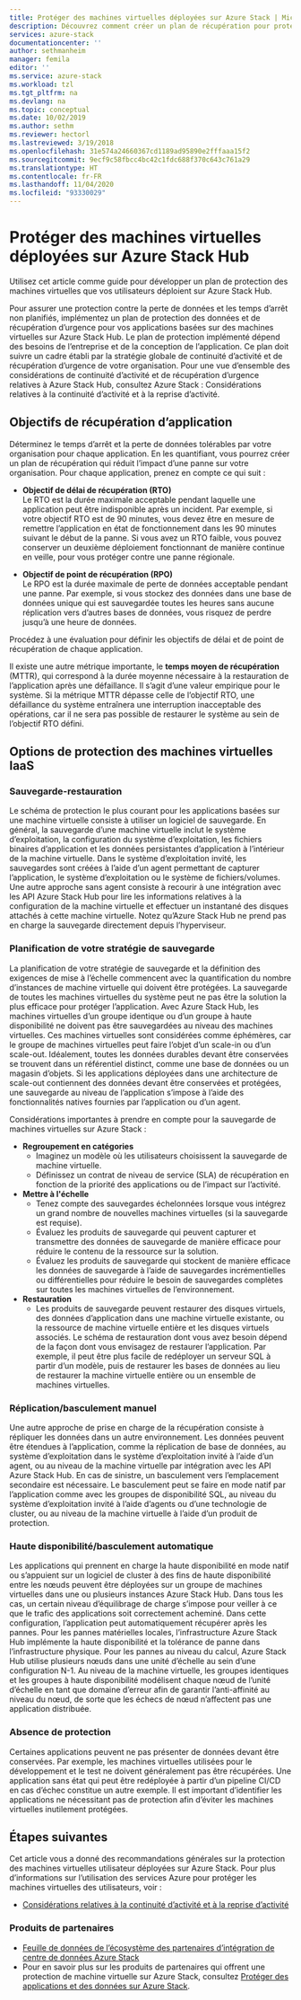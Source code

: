 ```yaml
---
title: Protéger des machines virtuelles déployées sur Azure Stack | Microsoft Docs
description: Découvrez comment créer un plan de récupération pour protéger les machines virtuelles déployées sur Azure Stack contre la perte de données et les temps d’arrêt non planifiés.
services: azure-stack
documentationcenter: ''
author: sethmanheim
manager: femila
editor: ''
ms.service: azure-stack
ms.workload: tzl
ms.tgt_pltfrm: na
ms.devlang: na
ms.topic: conceptual
ms.date: 10/02/2019
ms.author: sethm
ms.reviewer: hectorl
ms.lastreviewed: 3/19/2018
ms.openlocfilehash: 31e574a24660367cd1189ad95890e2fffaaa15f2
ms.sourcegitcommit: 9ecf9c58fbcc4bc42c1fdc688f370c643c761a29
ms.translationtype: HT
ms.contentlocale: fr-FR
ms.lasthandoff: 11/04/2020
ms.locfileid: "93330029"
---
```

# <a name="protect-vms-deployed-on-azure-stack-hub"></a>Protéger des machines virtuelles déployées sur Azure Stack Hub

Utilisez cet article comme guide pour développer un plan de protection des machines virtuelles que vos utilisateurs déploient sur Azure Stack Hub.

Pour assurer une protection contre la perte de données et les temps d’arrêt non planifiés, implémentez un plan de protection des données et de récupération d’urgence pour vos applications basées sur des machines virtuelles sur Azure Stack Hub. Le plan de protection implémenté dépend des besoins de l’entreprise et de la conception de l’application. Ce plan doit suivre un cadre établi par la stratégie globale de continuité d’activité et de récupération d’urgence de votre organisation. Pour une vue d’ensemble des considérations de continuité d’activité et de récupération d’urgence relatives à Azure Stack Hub, consultez Azure Stack : Considérations relatives à la continuité d’activité et à la reprise d’activité.

## <a name="application-recovery-objectives"></a>Objectifs de récupération d’application

Déterminez le temps d’arrêt et la perte de données tolérables par votre organisation pour chaque application. En les quantifiant, vous pourrez créer un plan de récupération qui réduit l’impact d’une panne sur votre organisation. Pour chaque application, prenez en compte ce qui suit :

- **Objectif de délai de récupération (RTO)** \
    Le RTO est la durée maximale acceptable pendant laquelle une application peut être indisponible après un incident. Par exemple, si votre objectif RTO est de 90 minutes, vous devez être en mesure de remettre l’application en état de fonctionnement dans les 90 minutes suivant le début de la panne. Si vous avez un RTO faible, vous pouvez conserver un deuxième déploiement fonctionnant de manière continue en veille, pour vous protéger contre une panne régionale.

- **Objectif de point de récupération (RPO)** \
    Le RPO est la durée maximale de perte de données acceptable pendant une panne. Par exemple, si vous stockez des données dans une base de données unique qui est sauvegardée toutes les heures sans aucune réplication vers d’autres bases de données, vous risquez de perdre jusqu’à une heure de données.

Procédez à une évaluation pour définir les objectifs de délai et de point de récupération de chaque application.

Il existe une autre métrique importante, le **temps moyen de récupération** (MTTR), qui correspond à la durée moyenne nécessaire à la restauration de l’application après une défaillance. Il s’agit d’une valeur empirique pour le système. Si la métrique MTTR dépasse celle de l’objectif RTO, une défaillance du système entraînera une interruption inacceptable des opérations, car il ne sera pas possible de restaurer le système au sein de l’objectif RTO défini.

## <a name="protection-options-for-iaas-vms"></a>Options de protection des machines virtuelles IaaS

### <a name="backup-restore"></a>Sauvegarde-restauration

Le schéma de protection le plus courant pour les applications basées sur une machine virtuelle consiste à utiliser un logiciel de sauvegarde. En général, la sauvegarde d’une machine virtuelle inclut le système d’exploitation, la configuration du système d’exploitation, les fichiers binaires d’application et les données persistantes d’application à l’intérieur de la machine virtuelle. Dans le système d’exploitation invité, les sauvegardes sont créées à l’aide d’un agent permettant de capturer l’application, le système d’exploitation ou le système de fichiers/volumes. Une autre approche sans agent consiste à recourir à une intégration avec les API Azure Stack Hub pour lire les informations relatives à la configuration de la machine virtuelle et effectuer un instantané des disques attachés à cette machine virtuelle. Notez qu’Azure Stack Hub ne prend pas en charge la sauvegarde directement depuis l’hyperviseur.

### <a name="planning-your-backup-strategy"></a>Planification de votre stratégie de sauvegarde

La planification de votre stratégie de sauvegarde et la définition des exigences de mise à l’échelle commencent avec la quantification du nombre d’instances de machine virtuelle qui doivent être protégées. La sauvegarde de toutes les machines virtuelles du système peut ne pas être la solution la plus efficace pour protéger l’application. Avec Azure Stack Hub, les machines virtuelles d’un groupe identique ou d’un groupe à haute disponibilité ne doivent pas être sauvegardées au niveau des machines virtuelles. Ces machines virtuelles sont considérées comme éphémères, car le groupe de machines virtuelles peut faire l’objet d’un scale-in ou d’un scale-out. Idéalement, toutes les données durables devant être conservées se trouvent dans un référentiel distinct, comme une base de données ou un magasin d’objets. Si les applications déployées dans une architecture de scale-out contiennent des données devant être conservées et protégées, une sauvegarde au niveau de l’application s’impose à l’aide des fonctionnalités natives fournies par l’application ou d’un agent.

Considérations importantes à prendre en compte pour la sauvegarde de machines virtuelles sur Azure Stack :

- **Regroupement en catégories**
  - Imaginez un modèle où les utilisateurs choisissent la sauvegarde de machine virtuelle.
  - Définissez un contrat de niveau de service (SLA) de récupération en fonction de la priorité des applications ou de l’impact sur l’activité.
- **Mettre à l'échelle**
  - Tenez compte des sauvegardes échelonnées lorsque vous intégrez un grand nombre de nouvelles machines virtuelles (si la sauvegarde est requise).
  - Évaluez les produits de sauvegarde qui peuvent capturer et transmettre des données de sauvegarde de manière efficace pour réduire le contenu de la ressource sur la solution.
  - Évaluez les produits de sauvegarde qui stockent de manière efficace les données de sauvegarde à l’aide de sauvegardes incrémentielles ou différentielles pour réduire le besoin de sauvegardes complètes sur toutes les machines virtuelles de l’environnement.
- **Restauration**
  - Les produits de sauvegarde peuvent restaurer des disques virtuels, des données d’application dans une machine virtuelle existante, ou la ressource de machine virtuelle entière et les disques virtuels associés. Le schéma de restauration dont vous avez besoin dépend de la façon dont vous envisagez de restaurer l’application. Par exemple, il peut être plus facile de redéployer un serveur SQL à partir d’un modèle, puis de restaurer les bases de données au lieu de restaurer la machine virtuelle entière ou un ensemble de machines virtuelles.

### <a name="replicationmanual-failover"></a>Réplication/basculement manuel

Une autre approche de prise en charge de la récupération consiste à répliquer les données dans un autre environnement. Les données peuvent être étendues à l’application, comme la réplication de base de données, au système d’exploitation dans le système d’exploitation invité à l’aide d’un agent, ou au niveau de la machine virtuelle par intégration avec les API Azure Stack Hub. En cas de sinistre, un basculement vers l’emplacement secondaire est nécessaire. Le basculement peut se faire en mode natif par l’application comme avec les groupes de disponibilité SQL, au niveau du système d’exploitation invité à l’aide d’agents ou d’une technologie de cluster, ou au niveau de la machine virtuelle à l’aide d’un produit de protection.

### <a name="high-availabilityautomatic-failover"></a>Haute disponibilité/basculement automatique

Les applications qui prennent en charge la haute disponibilité en mode natif ou s’appuient sur un logiciel de cluster à des fins de haute disponibilité entre les nœuds peuvent être déployées sur un groupe de machines virtuelles dans une ou plusieurs instances Azure Stack Hub. Dans tous les cas, un certain niveau d’équilibrage de charge s’impose pour veiller à ce que le trafic des applications soit correctement acheminé. Dans cette configuration, l’application peut automatiquement récupérer après les pannes. Pour les pannes matérielles locales, l’infrastructure Azure Stack Hub implémente la haute disponibilité et la tolérance de panne dans l’infrastructure physique. Pour les pannes au niveau du calcul, Azure Stack Hub utilise plusieurs nœuds dans une unité d’échelle au sein d’une configuration N-1. Au niveau de la machine virtuelle, les groupes identiques et les groupes à haute disponibilité modélisent chaque nœud de l’unité d’échelle en tant que domaine d’erreur afin de garantir l’anti-affinité au niveau du nœud, de sorte que les échecs de nœud n’affectent pas une application distribuée.

### <a name="no-protection"></a>Absence de protection

Certaines applications peuvent ne pas présenter de données devant être conservées. Par exemple, les machines virtuelles utilisées pour le développement et le test ne doivent généralement pas être récupérées. Une application sans état qui peut être redéployée à partir d’un pipeline CI/CD en cas d’échec constitue un autre exemple. Il est important d’identifier les applications ne nécessitant pas de protection afin d’éviter les machines virtuelles inutilement protégées.

<!-- ## Recommended topologies

Important considerations for your Azure Stack deployment: -->

## <a name="next-steps"></a>Étapes suivantes

Cet article vous a donné des recommandations générales sur la protection des machines virtuelles utilisateur déployées sur Azure Stack. Pour plus d’informations sur l’utilisation des services Azure pour protéger les machines virtuelles des utilisateurs, voir :

- [Considérations relatives à la continuité d’activité et à la reprise d’activité](https://aka.ms/azurestackbcdrconsiderationswp)

### <a name="partner-products"></a>Produits de partenaires

- [Feuille de données de l’écosystème des partenaires d’intégration de centre de données Azure Stack](https://aka.ms/azurestackbcdrpartners)
- Pour en savoir plus sur les produits de partenaires qui offrent une protection de machine virtuelle sur Azure Stack, consultez [Protéger des applications et des données sur Azure Stack](https://azure.microsoft.com/blog/protecting-applications-and-data-on-azure-stack/).
